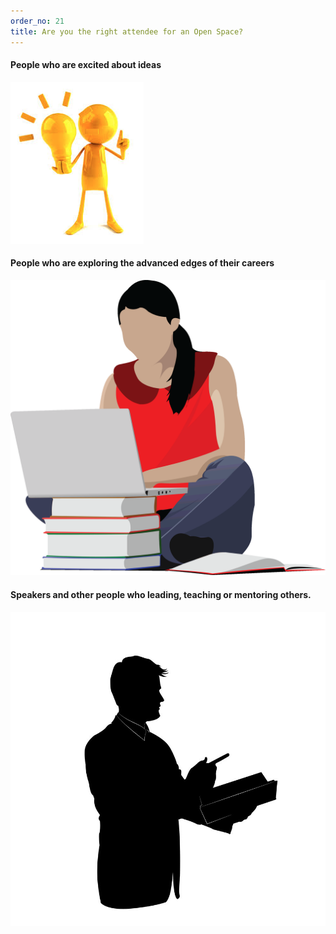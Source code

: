 ```yaml
---
order_no: 21
title: Are you the right attendee for an Open Space?
---
```



<div class="one-third">
  <h4>People who are excited about ideas</h4>
  <img src="/images/bright_ideas.png"/>


</div>
<div class="one-third">
  <h4>People who are exploring the advanced edges of their careers</h4>
  <img src="/images/bright_ideas_2.gif"/>
</div>
<div class="one-third">
  <h4>Speakers and other people who leading, teaching or mentoring others.</h4>
  <img src="/images/bright_ideas_3.jpeg"/>
</div>
